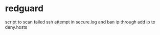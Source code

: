 # redguard
script to scan failed ssh attempt in secure.log and ban ip through add ip to deny.hosts 
